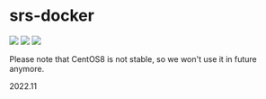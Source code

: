 # srs-docker

![](http://ossrs.net:8000/gif/v1/sls.gif?site=github.com&path=/docker/dev8)
[![](https://cloud.githubusercontent.com/assets/2777660/22814959/c51cbe72-ef92-11e6-81cc-32b657b285d5.png)](https://github.com/ossrs/srs/wiki/v1_CN_Contact#wechat)
[![](https://github.com/ossrs/developer/actions/workflows/release.yml/badge.svg?branch=dev8)](https://github.com/ossrs/developer/actions/workflows/release.yml?query=workflow%3ARelease+branch%3Adev8)

Please note that CentOS8 is not stable, so we won't use it in future anymore.

2022.11

